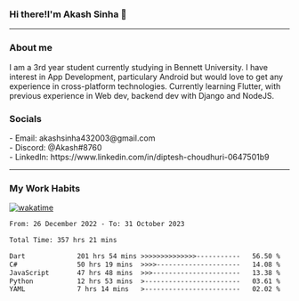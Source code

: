 <h3>Hi there!I'm Akash Sinha 👋</h3>

--- 

<h3>About me</h3>
I am a 3rd year student currently studying in Bennett University. I have interest in App Development, particulary Android but would love to get any experience in cross-platform technologies. Currently learning Flutter, with previous experience in Web dev, backend dev with Django and NodeJS.

<h3>Socials</h3>
 - Email: akashsinha432003@gmail.com<br>
 - Discord: @Akash#8760<br>
 - LinkedIn: https://www.linkedin.com/in/diptesh-choudhuri-0647501b9<br>


---

<h3>My Work Habits</h3>

[![wakatime](https://wakatime.com/badge/user/938b2951-49cf-4810-9b9e-c17cde3d3343.svg)](https://wakatime.com/@938b2951-49cf-4810-9b9e-c17cde3d3343)

<!--START_SECTION:waka-->

```txt
From: 26 December 2022 - To: 31 October 2023

Total Time: 357 hrs 21 mins

Dart             201 hrs 54 mins >>>>>>>>>>>>>>-----------   56.50 %
C#               50 hrs 19 mins  >>>>---------------------   14.08 %
JavaScript       47 hrs 48 mins  >>>----------------------   13.38 %
Python           12 hrs 53 mins  >------------------------   03.61 %
YAML             7 hrs 14 mins   >------------------------   02.02 %
```

<!--END_SECTION:waka-->

